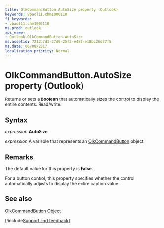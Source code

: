 ```yaml
---
title: OlkCommandButton.AutoSize property (Outlook)
keywords: vbaol11.chm1000110
f1_keywords:
- vbaol11.chm1000110
ms.prod: outlook
api_name:
- Outlook.OlkCommandButton.AutoSize
ms.assetid: 7212c7d1-27d9-25f2-e486-e18bc26d77f5
ms.date: 06/08/2017
localization_priority: Normal
---
```



# OlkCommandButton.AutoSize property (Outlook)

Returns or sets a **Boolean** that automatically sizes the control to display the entire contents. Read/write.


## Syntax

_expression_.**AutoSize**

_expression_ A variable that represents an [OlkCommandButton](Outlook.OlkCommandButton.md) object.


## Remarks

 The default value for this property is **False**.

For a button control, this property specifies whether the control automatically adjusts to display the entire caption value.


## See also


[OlkCommandButton Object](Outlook.OlkCommandButton.md)

[!include[Support and feedback](~/includes/feedback-boilerplate.md)]